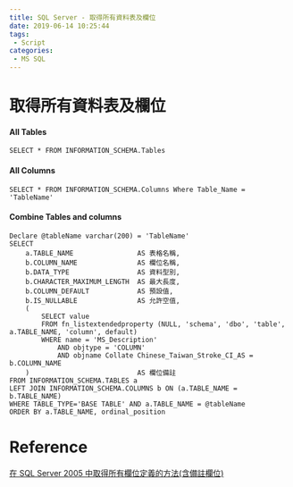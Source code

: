 ```yaml
---
title: SQL Server - 取得所有資料表及欄位
date: 2019-06-14 10:25:44
tags:
 - Script
categories: 
 - MS SQL
---
```


# 取得所有資料表及欄位
#### **All Tables**
    SELECT * FROM INFORMATION_SCHEMA.Tables

#### **All Columns**
    SELECT * FROM INFORMATION_SCHEMA.Columns Where Table_Name = 'TableName'

#### **Combine Tables and columns**
    Declare @tableName varchar(200) = 'TableName'
    SELECT
        a.TABLE_NAME                AS 表格名稱,
        b.COLUMN_NAME               AS 欄位名稱,
        b.DATA_TYPE                 AS 資料型別,
        b.CHARACTER_MAXIMUM_LENGTH  AS 最大長度,
        b.COLUMN_DEFAULT            AS 預設值,
        b.IS_NULLABLE               AS 允許空值,
        (
            SELECT value
            FROM fn_listextendedproperty (NULL, 'schema', 'dbo', 'table', a.TABLE_NAME, 'column', default)
            WHERE name = 'MS_Description' 
	    		AND objtype = 'COLUMN' 
                AND objname Collate Chinese_Taiwan_Stroke_CI_AS = b.COLUMN_NAME
        )							AS 欄位備註
    FROM INFORMATION_SCHEMA.TABLES a
    LEFT JOIN INFORMATION_SCHEMA.COLUMNS b ON (a.TABLE_NAME = b.TABLE_NAME)
    WHERE TABLE_TYPE='BASE TABLE' AND a.TABLE_NAME = @tableName
    ORDER BY a.TABLE_NAME, ordinal_position

# Reference
[在 SQL Server 2005 中取得所有欄位定義的方法(含備註欄位)](https://blog.miniasp.com/post/2007/11/05/How-to-get-detailed-Data-Dictionary-in-SQL-Server-2005)